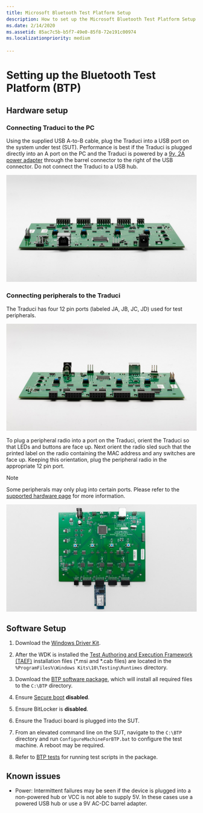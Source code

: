 ```yaml
---
title: Microsoft Bluetooth Test Platform Setup
description: How to set up the Microsoft Bluetooth Test Platform Setup 
ms.date: 2/14/2020
ms.assetid: 85ac7c5b-b5f7-49e0-85f8-72e191c00974
ms.localizationpriority: medium

---
```


# Setting up the Bluetooth Test Platform (BTP)

## Hardware setup

### Connecting Traduci to the PC

Using the supplied USB A-to-B cable, plug the Traduci into a USB port on the system under test (SUT). Performance is best if the Traduci is plugged directly into an A port on the PC and the Traduci is powered by a [9v, 2A power adapter](https://www.digikey.com/product-detail/en/qualtek/QFWB-18-9-US01/Q1181-ND/8260129) through the barrel connector to the right of the USB connector. Do not connect the Traduci to a USB hub.

![Traduci showing USB and power ports](images/Traduci_USBPortSidejpg.jpg)

### Connecting peripherals to the Traduci

The Traduci has four 12 pin ports (labeled JA, JB, JC, JD) used for test peripherals.

![Traduci showing USB and power ports](images/Traduci_12PinPortSide.jpg)

To plug a peripheral radio into a port on the Traduci, orient the Traduci so that LEDs and buttons are face up. Next orient the radio sled such that the printed label on the radio containing the MAC address and any switches are face up. Keeping this orientation, plug the peripheral radio in the appropriate 12 pin port.

> [!NOTE]
> Some peripherals may only plug into certain ports.  Please refer to the [supported hardware page](testing-BTP-hw.md) for more information.

![Traduci with peripheral plugged in](images/Traduci_and_DigilentRN42.jpg)

## Software Setup

1. Download the [Windows Driver Kit](../download-the-wdk.md#download-icon-step-2-install-wdk-for-windows-10-version-1903).

2. After the WDK is installed the [Test Authoring and Execution Framework (TAEF)](../taef/index.md) installation files (*.msi and *.cab files) are located in the `%ProgramFiles%\Windows Kits\10\Testing\Runtimes` directory.

3. Download the [BTP software package](testing-BTP-software-package.md), which will install all required files to the `C:\BTP` directory.

4. Ensure [Secure boot](/windows-hardware/design/device-experiences/oem-secure-boot) **disabled**.

5. Ensure BitLocker is **disabled**.

6. Ensure the Traduci board is plugged into the SUT.

7. From an elevated command line on the SUT, navigate to the `C:\BTP` directory and run `ConfigureMachineForBTP.bat` to configure the test machine. A reboot may be required.

8. Refer to [BTP tests](testing-BTP-Tests.md) for running test scripts in the package.

## Known issues

- Power: Intermittent failures may be seen if the device is plugged into a non-powered hub or VCC is not able to supply 5V. In these cases use a powered USB hub or use a 9V AC-DC barrel adapter.